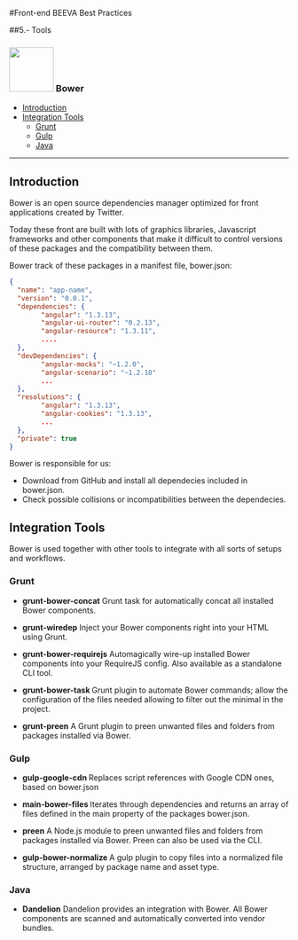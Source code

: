 #Front-end BEEVA Best Practices   

##5.- Tools

### <img src="http://bower.io/img/bower-logo.svg" height="80px"/> Bower 
* [Introduction](#introduction)
* [Integration Tools](#integration-tools)
	* [Grunt](#grunt)
	* [Gulp](#gulp)
	* [Java](#java)
 
----
## <a name='introduction'>Introduction</a>

Bower is an open source dependencies manager optimized for front applications created by Twitter.

Today these front are built with lots of graphics libraries, Javascript frameworks and other components that make it difficult to control versions of these packages and the compatibility between them.

Bower track of these packages in a manifest file, bower.json:

```json
{
  "name": "app-name",
  "version": "0.0.1",
  "dependencies": {
		"angular": "1.3.13",
		"angular-ui-router": "0.2.13",
		"angular-resource": "1.3.11",
	    ....
  },
  "devDependencies": {
	    "angular-mocks": "~1.2.0",
	    "angular-scenario": "~1.2.18"
	    ...
  },
  "resolutions": {
	    "angular": "1.3.13",
	    "angular-cookies": "1.3.13",
	    ...
  },
  "private": true
}
```
Bower is responsible for us:

 - Download from GitHub and install all dependecies included in bower.json.
 - Check possible collisions or incompatibilities between the dependecies.
 

## <a name='integration-tools'>Integration Tools</a>

Bower is used together with other tools to integrate with all sorts of setups and workflows.

### <a name='grunt'>Grunt</a>

 - <b>grunt-bower-concat</b>
	 Grunt task for automatically concat all installed Bower components.

 - <b>grunt-wiredep</b>
	 Inject your Bower components right into your HTML using Grunt.

 - <b>grunt-bower-requirejs</b>
	Automagically wire-up installed Bower components into your RequireJS config. Also available as a standalone CLI tool.

 - <b>grunt-bower-task </b>
Grunt plugin to automate Bower commands; allow the configuration of the files needed allowing to filter out the minimal in the project.

 - <b>grunt-preen</b>
A Grunt plugin to preen unwanted files and folders from packages installed via Bower.


### <a name='gulp'>Gulp</a>

 - <b>gulp-google-cdn </b>
	 Replaces script references with Google CDN ones, based on bower.json
	
 - <b>main-bower-files </b>
Iterates through dependencies and returns an array of files defined in the main property of the packages bower.json.
	 
 - <b>preen</b>
A Node.js module to preen unwanted files and folders from packages installed via Bower. Preen can also be used via the CLI.
	 
 - <b>gulp-bower-normalize </b>
A gulp plugin to copy files into a normalized file structure, arranged by package name and asset type.

### <a name='java'>Java</a>

 - <b>Dandelion</b>
Dandelion provides an integration with Bower. All Bower components are scanned and automatically converted into vendor bundles.

